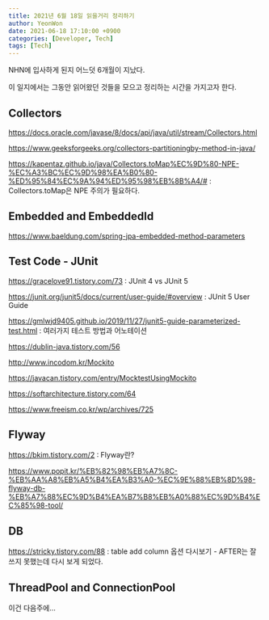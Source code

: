 ```yaml
---
title: 2021년 6월 18일 읽을거리 정리하기
author: YeonWon
date: 2021-06-18 17:10:00 +0900
categories: [Developer, Tech]
tags: [Tech]
---
```


NHN에 입사하게 된지 어느덧 6개월이 지났다.

이 일지에서는 그동안 읽어왔던 것들을 모으고 정리하는 시간을 가지고자 한다.


## Collectors

https://docs.oracle.com/javase/8/docs/api/java/util/stream/Collectors.html

https://www.geeksforgeeks.org/collectors-partitioningby-method-in-java/

https://kapentaz.github.io/java/Collectors.toMap%EC%9D%80-NPE-%EC%A3%BC%EC%9D%98%EA%B0%80-%ED%95%84%EC%9A%94%ED%95%98%EB%8B%A4/# : Collectors.toMap은 NPE 주의가 필요하다.


## Embedded and EmbeddedId

https://www.baeldung.com/spring-jpa-embedded-method-parameters


## Test Code - JUnit

https://gracelove91.tistory.com/73 : JUnit 4 vs JUnit 5

https://junit.org/junit5/docs/current/user-guide/#overview : JUnit 5 User Guide

https://gmlwjd9405.github.io/2019/11/27/junit5-guide-parameterized-test.html : 여러가지 테스트 방법과 어노테이션

https://dublin-java.tistory.com/56

http://www.incodom.kr/Mockito

https://javacan.tistory.com/entry/MocktestUsingMockito

https://softarchitecture.tistory.com/64

https://www.freeism.co.kr/wp/archives/725


## Flyway

https://bkim.tistory.com/2 : Flyway란?

https://www.popit.kr/%EB%82%98%EB%A7%8C-%EB%AA%A8%EB%A5%B4%EA%B3%A0-%EC%9E%88%EB%8D%98-flyway-db-%EB%A7%88%EC%9D%B4%EA%B7%B8%EB%A0%88%EC%9D%B4%EC%85%98-tool/


## DB

https://stricky.tistory.com/88 : table add column 옵션 다시보기 - AFTER는 잘 쓰지 못했는데 다시 보게 되었다.


## ThreadPool and ConnectionPool

이건 다음주에...

